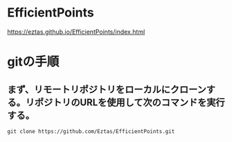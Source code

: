 # EfficientPoints

https://eztas.github.io/EfficientPoints/index.html

# gitの手順
## まず、リモートリポジトリをローカルにクローンする。リポジトリのURLを使用して次のコマンドを実行する。
```
git clone https://github.com/Eztas/EfficientPoints.git
```
